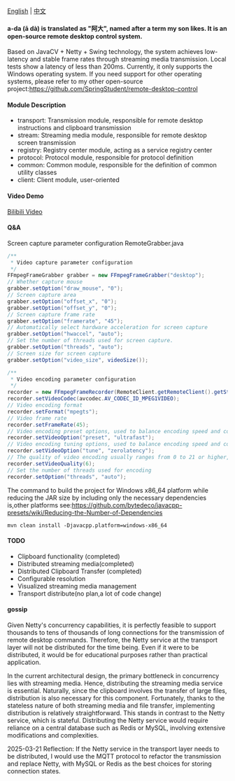 [English](README.md) | [中文](README_zh.md)

#### a-da (ā dà) is translated as "阿大", named after a term my son likes. It is an open-source remote desktop control system.

Based on JavaCV + Netty + Swing technology, the system achieves low-latency and stable frame rates through streaming media transmission. Local tests show a latency of less than 200ms. 
Currently, it only supports the Windows operating system. If you need support for other operating systems, please refer to my other open-source project:https://github.com/SpringStudent/remote-desktop-control

#### Module Description

* transport: Transmission module, responsible for remote desktop instructions and clipboard transmission
* stream: Streaming media module, responsible for remote desktop screen transmission
* registry: Registry center module, acting as a service registry center
* protocol: Protocol module, responsible for protocol definition
* common: Common module, responsible for the definition of common utility classes
* client: Client module, user-oriented

#### Video Demo

[Bilibili Video](https://www.bilibili.com/video/BV1q5ZCYvEJ3/)

#### Q&A

Screen capture parameter configuration RemoteGrabber.java

```java
/**
 * Video capture parameter configuration
 */
FFmpegFrameGrabber grabber = new FFmpegFrameGrabber("desktop");
// Whether capture mouse
grabber.setOption("draw_mouse", "0");
// Screen capture area
grabber.setOption("offset_x", "0");
grabber.setOption("offset_y", "0");
// Screen capture frame rate
grabber.setOption("framerate", "45");
// Automatically select hardware acceleration for screen capture
grabber.setOption("hwaccel", "auto");
// Set the number of threads used for screen capture.
grabber.setOption("threads", "auto");
// Screen size for screen capture
grabber.setOption("video_size", videoSize());

/**
 * Video encoding parameter configuration
 */
recorder = new FFmpegFrameRecorder(RemoteClient.getRemoteClient().getStreamServer() + "/receive?id=" + streamId, grabber.getImageWidth(), grabber.getImageHeight());
recorder.setVideoCodec(avcodec.AV_CODEC_ID_MPEG1VIDEO);
// Video encoding format
recorder.setFormat("mpegts");
// Video frame rate
recorder.setFrameRate(45);
// Video encoding preset options, used to balance encoding speed and compression efficiency
recorder.setVideoOption("preset", "ultrafast");
// Video encoding tuning options, used to balance encoding speed and compression efficiency
recorder.setVideoOption("tune", "zerolatency");
// The quality of video encoding usually ranges from 0 to 21 or higher, with 0 being the highest quality
recorder.setVideoQuality(6);
// Set the number of threads used for encoding
recorder.setOption("threads", "auto");
``` 

The command to build the project for Windows x86_64 platform while reducing the JAR size by including only the necessary dependencies is,other platforms see:https://github.com/bytedeco/javacpp-presets/wiki/Reducing-the-Number-of-Dependencies

`mvn clean install -Djavacpp.platform=windows-x86_64`

#### TODO

* Clipboard functionality (completed)
* Distributed streaming media(completed)
* Distributed Clipboard Transfer (completed)
* Configurable resolution
* Visualized streaming media management
* Transport distribute(no plan,a lot of code change)

#### gossip

Given Netty's concurrency capabilities, it is perfectly feasible to support thousands to tens of thousands of long connections for the transmission of remote desktop commands. Therefore, the Netty service at the transport layer will not be distributed for the time being. Even if it were to be distributed, it would be for educational purposes rather than practical application.

In the current architectural design, the primary bottleneck in concurrency lies with streaming media. Hence, distributing the streaming media service is essential. Naturally, since the clipboard involves the transfer of large files, distribution is also necessary for this component. Fortunately, 
thanks to the stateless nature of both streaming media and file transfer, implementing distribution is relatively straightforward. This stands in contrast to the Netty service, which is stateful. Distributing the Netty service would require reliance on a central database such as Redis or MySQL, involving extensive modifications and complexities.

2025-03-21 Reflection: If the Netty service in the transport layer needs to be distributed, I would use the MQTT protocol to refactor the transmission and replace Netty, with MySQL or Redis as the best choices for storing connection states.